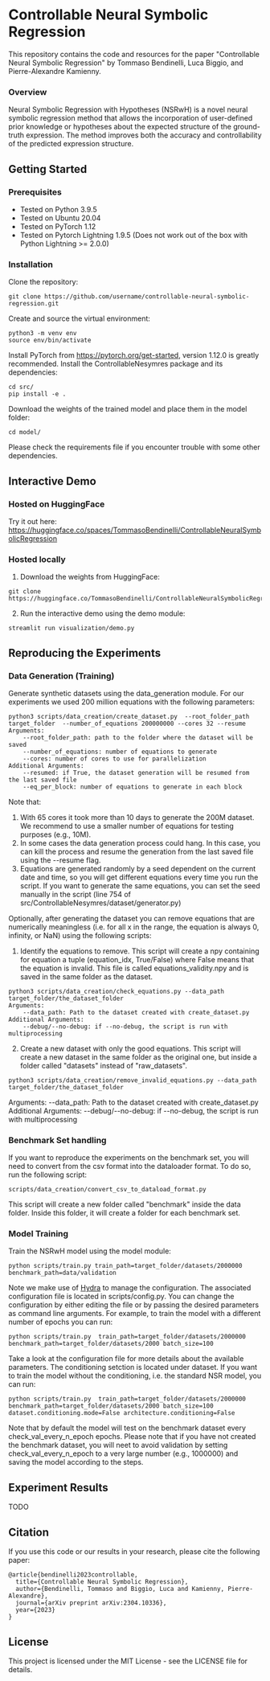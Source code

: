 # Controllable Neural Symbolic Regression
This repository contains the code and resources for the paper "Controllable Neural Symbolic Regression" by Tommaso Bendinelli, Luca Biggio, and Pierre-Alexandre Kamienny.

### Overview
Neural Symbolic Regression with Hypotheses (NSRwH) is a novel neural symbolic regression method that allows the incorporation of user-defined prior knowledge or hypotheses about the expected structure of the ground-truth expression. The method improves both the accuracy and controllability of the predicted expression structure.


## Getting Started

### Prerequisites
* Tested on Python 3.9.5 
* Tested on Ubuntu 20.04
* Tested on PyTorch 1.12 
* Tested on Pytorch Lightning 1.9.5 (Does not work out of the box with Python Lightning >= 2.0.0)
### Installation
Clone the repository:
``` 
git clone https://github.com/username/controllable-neural-symbolic-regression.git
```
Create and source the virtual environment:
```
python3 -m venv env
source env/bin/activate
```
Install PyTorch from https://pytorch.org/get-started, version 1.12.0 is greatly recommended.
Install the ControllableNesymres package and its dependencies:
```
cd src/
pip install -e .
```
Download the weights of the trained model and place them in the model folder:
```
cd model/
```

Please check the requirements file if you encounter trouble with some other dependencies.

## Interactive Demo
### Hosted on HuggingFace
Try it out here: https://huggingface.co/spaces/TommasoBendinelli/ControllableNeuralSymbolicRegression

### Hosted locally
1. Download the weights from HuggingFace:
```
git clone   https://huggingface.co/TommasoBendinelli/ControllableNeuralSymbolicRegressionWeights 
```
2. Run the interactive demo using the demo module:
```
streamlit run visualization/demo.py
```


## Reproducing the Experiments
### Data Generation (Training)
Generate synthetic datasets using the data_generation module. For our experiments we used 200 million equations with the following parameters:
``` 
python3 scripts/data_creation/create_dataset.py  --root_folder_path target_folder  --number_of_equations 200000000 --cores 32 --resume
Arguments:
    --root_folder_path: path to the folder where the dataset will be saved
    --number_of_equations: number of equations to generate
    --cores: number of cores to use for parallelization
Additional Arguments:
    --resumed: if True, the dataset generation will be resumed from the last saved file
    --eq_per_block: number of equations to generate in each block
``` 
Note that:
1. With 65 cores it took more than 10 days to generate the 200M dataset. We recommend to use a smaller number of equations for testing purposes (e.g., 10M). 
2. In some cases the data generation process could hang. In this case, you can kill the process and resume the generation from the last saved file using the --resume flag.
3. Equations are generated randomly by a seed dependent on the current date and time, so you will get different equations every time you run the script. If you want to generate the same equations, you can set the seed manually in the script (line 754 of src/ControllableNesymres/dataset/generator.py)

Optionally, after generating the dataset you can remove equations that are numerically meaningless (i.e. for all x in the range, the equation is always 0, infinity, or NaN) using the following scripts:
1. Identify the equations to remove. This script will create a npy containing for equation a tuple (equation_idx, True/False) where False means that the equation is invalid. This file is called equations_validity.npy and is saved in the same folder as the dataset.
```
python3 scripts/data_creation/check_equations.py --data_path target_folder/the_dataset_folder
Arguments:
    --data_path: Path to the dataset created with create_dataset.py
Additional Arguments:
    --debug/--no-debug: if --no-debug, the script is run with multiprocessing
```
2. Create a new dataset with only the good equations. This script will create a new dataset in the same folder as the original one, but inside
a folder called "datasets" instead of "raw_datasets".
```
python3 scripts/data_creation/remove_invalid_equations.py --data_path target_folder/the_dataset_folder
```
Arguments:
    --data_path: Path to the dataset created with create_dataset.py
Additional Arguments:
    --debug/--no-debug: if --no-debug, the script is run with multiprocessing

### Benchmark Set handling 
If you want to reproduce the experiments on the benchmark set, you will need to convert from the csv format into the dataloader format. To do so, run the following script:
```
scripts/data_creation/convert_csv_to_dataload_format.py 
```
This script will create a new folder called "benchmark" inside the data folder. Inside this folder, it will create a folder for each benchmark set.


### Model Training
Train the NSRwH model using the model module:
``` 
python scripts/train.py train_path=target_folder/datasets/2000000 benchmark_path=data/validation
``` 
Note we make use of [Hydra](https://hydra.cc) to manage the configuration. The associated configuration file is located in scripts/config.py. You can change the configuration by either editing the file or by passing the desired parameters as command line arguments. For example, to train the model with a different number of epochs you can run:
```
python scripts/train.py  train_path=target_folder/datasets/2000000 benchmark_path=target_folder/datasets/2000 batch_size=100
```
Take a look at the configuration file for more details about the available parameters. The conditioning setction is located under dataset.
If you want to train the model without the conditioning, i.e. the standard NSR model, you can run:
```
python scripts/train.py  train_path=target_folder/datasets/2000000 benchmark_path=target_folder/datasets/2000 batch_size=100 dataset.conditioning.mode=False architecture.conditioning=False
```

Note that by default the model will test on the benchmark dataset every check_val_every_n_epoch epochs. Please note that if you have not created the benchmark dataset, you will neet to avoid validation by setting check_val_every_n_epoch to a very large number (e.g., 1000000) and saving the model according to the steps.

## Experiment Results
TODO

## Citation

If you use this code or our results in your research, please cite the following paper:
``` 
@article{bendinelli2023controllable,
  title={Controllable Neural Symbolic Regression},
  author={Bendinelli, Tommaso and Biggio, Luca and Kamienny, Pierre-Alexandre},
  journal={arXiv preprint arXiv:2304.10336},
  year={2023}
}
``` 


## License
This project is licensed under the MIT License - see the LICENSE file for details.
